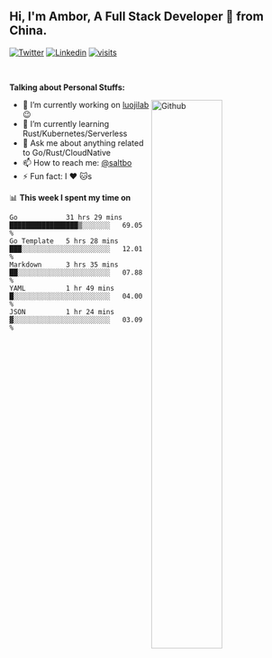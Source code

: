## Hi, I'm Ambor, A Full Stack Developer 🚀 from China.

[![Twitter](https://img.shields.io/badge/-saltbo-1ca0f1?style=flat&logo=twitter&logoColor=white)](https://twitter.com/rdsaltbo)
[![Linkedin](https://img.shields.io/badge/-saltbo-blue?style=flat&logo=Linkedin&logoColor=white)](https://www.linkedin.com/in/saltbo/)
[![visits](https://visitor.vercel.app/page/saltbo?color=light-green)](https://github.com/saltbo/)

&nbsp;  

**Talking about Personal Stuffs:**
<!-- Any image aligned to the right. Beware the width  -->
<img width="50%" align="right" alt="Github" src="https://raw.githubusercontent.com/saltbo/saltbo/master/images/git-header.svg" />

- 🔭 I’m currently working on [luojilab](https://github.com/luojilab) :wink:
- 🌱 I’m currently learning Rust/Kubernetes/Serverless
- 💬 Ask me about anything related to Go/Rust/CloudNative
- 📫 How to reach me: [@saltbo](https://twitter.com/rdsaltbo)
- ⚡ Fun fact: I :heart: :cat:s


📊 **This week I spent my time on**
<!--START_SECTION:waka-->
```text
Go            31 hrs 29 mins  █████████████████▒░░░░░░░   69.05 % 
Go Template   5 hrs 28 mins   ███░░░░░░░░░░░░░░░░░░░░░░   12.01 % 
Markdown      3 hrs 35 mins   ██░░░░░░░░░░░░░░░░░░░░░░░   07.88 % 
YAML          1 hr 49 mins    █░░░░░░░░░░░░░░░░░░░░░░░░   04.00 % 
JSON          1 hr 24 mins    ▓░░░░░░░░░░░░░░░░░░░░░░░░   03.09 % 
```
<!--END_SECTION:waka-->
